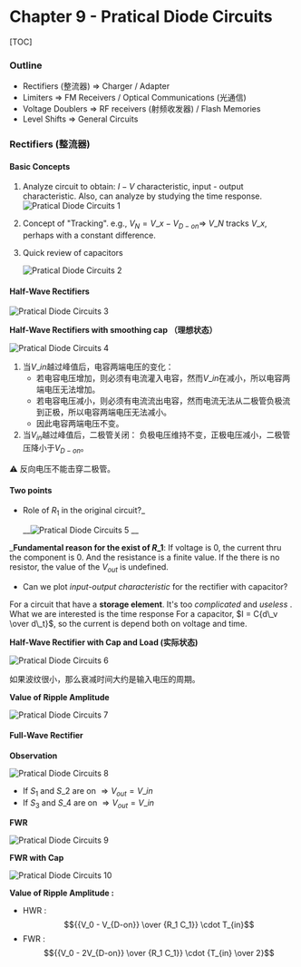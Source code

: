 # Chapter 9 - Pratical Diode Circuits

\[TOC\]

### Outline

* Rectifiers \(整流器\) $\Rightarrow$ Charger / Adapter
* Limiters $\Rightarrow$ FM Receivers / Optical Communications \(光通信\)
* Voltage Doublers $\Rightarrow$ RF receivers \(射频收发器\) / Flash Memories
* Level Shifts $\Rightarrow$ General Circuits

### Rectifiers \(整流器\)

#### Basic Concepts

1. Analyze circuit to obtain: $I -V$ characteristic, input - output characteristic. Also, can analyze by studying the time response. ![Pratical Diode Circuits 1](http://pcih4qs1o.bkt.clouddn.com/Pratical%20Diode%20Circuits%201.jpg)
2. Concept of "Tracking". e.g., $V_N = V\_x - V_{D-on} \Rightarrow$ $V\_N$ tracks $V\_x$, perhaps with a constant difference.
3. Quick review of capacitors

   ![Pratical Diode Circuits 2](http://pcih4qs1o.bkt.clouddn.com/Pratical%20Diode%20Circuits%202.jpg)

#### Half-Wave Rectifiers

![Pratical Diode Circuits 3](http://pcih4qs1o.bkt.clouddn.com/Pratical%20Diode%20Circuits%203.jpg)

**Half-Wave Rectifiers with smoothing cap （理想状态）**

![Pratical Diode Circuits 4](http://pcih4qs1o.bkt.clouddn.com/Pratical%20Diode%20Circuits%204.jpg)

1. 当$V\_{in}$越过峰值后，电容两端电压的变化：
   * 若电容电压增加，则必须有电流灌入电容，然而$V\_{in}$在减小，所以电容两端电压无法增加。
   * 若电容电压减小，则必须有电流流出电容，然而电流无法从二极管负极流到正极，所以电容两端电压无法减小。
   * 因此电容两端电压不变。
2. 当$V_{in}$越过峰值后，二极管关闭： 负极电压维持不变，正极电压减小，二极管压降小于$V_{D-on}$。

⚠️ 反向电压不能击穿二极管。

#### Two points

* Role of $R_1$ in the original circuit?_ 

  \_\_![Pratical Diode Circuits 5](http://pcih4qs1o.bkt.clouddn.com/Pratical%20Diode%20Circuits%205.jpg) __

_**Fundamental reason for the exist of $R\_1$**: If voltage is 0, the current thru the component is 0. And the resistance is a finite value. If the there is no resistor, the value of the $V_{out}$ is undefined.

* Can we plot _input-output characteristic_ for the rectifier with capacitor? 

For a circuit that have a **storage element**. It's too _complicated_ and _useless_ . What we are interested is the time response For a capacitor, $I = C{d\_v \over d\_t}$, so the current is depend both on voltage and time.

**Half-Wave Rectifier with Cap and Load \(实际状态\)**

![Pratical Diode Circuits 6](http://pcih4qs1o.bkt.clouddn.com/Pratical%20Diode%20Circuits%206.jpg)

如果波纹很小，那么衰减时间大约是输入电压的周期。

**Value of Ripple Amplitude**

![Pratical Diode Circuits 7](http://pcih4qs1o.bkt.clouddn.com/Pratical%20Diode%20Circuits%207.jpg)

#### Full-Wave Rectifier

**Observation**

![Pratical Diode Circuits 8](http://pcih4qs1o.bkt.clouddn.com/Pratical%20Diode%20Circuits%208.jpg)

* If $S_1$ and $S\_2$ are on $\Rightarrow V_{out} = V\_{in}$ 
* If $S_3$ and $S\_4$ are on $\Rightarrow V_{out} = V\_{in}$

**FWR**

![Pratical Diode Circuits 9](http://pcih4qs1o.bkt.clouddn.com/Pratical%20Diode%20Circuits%209.jpg)

**FWR with Cap**

![Pratical Diode Circuits 10](http://pcih4qs1o.bkt.clouddn.com/Pratical%20Diode%20Circuits%2010.jpg)

**Value of Ripple Amplitude :**

* HWR : $${{V_0 - V_{D-on}} \over {R_1 C_1}} \cdot T_{in}$$
* FWR : $${{V_0 - 2V_{D-on}} \over {R_1 C_1}} \cdot {T_{in} \over 2}$$



